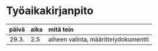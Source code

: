 # Työaikakirjanpito

| päivä | aika | mitä tein  |
| :----:|:-----| :-----|
| 29.3. | 2.5    | aiheen valinta, määrittelydokumentti |
